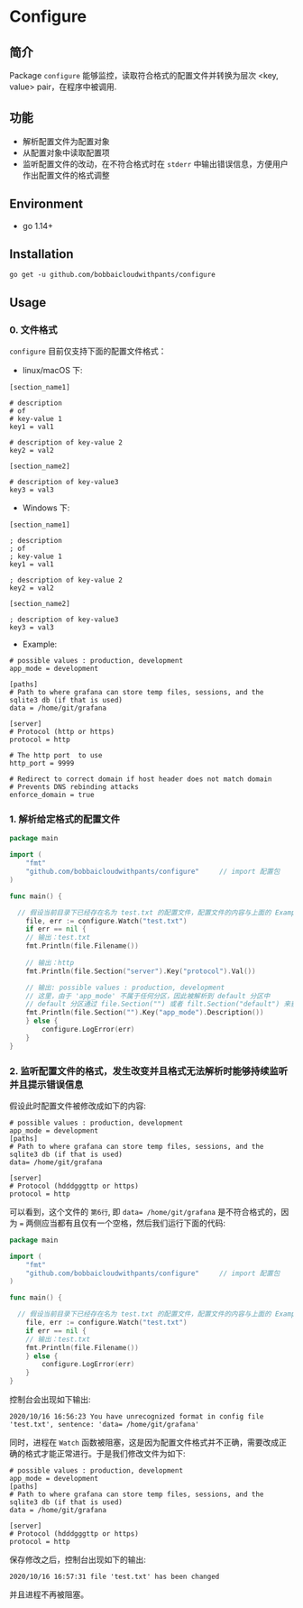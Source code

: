 # Configure

## 简介
Package `configure` 能够监控，读取符合格式的配置文件并转换为层次 <key, value> pair，在程序中被调用.

## 功能
- 解析配置文件为配置对象
- 从配置对象中读取配置项
- 监听配置文件的改动，在不符合格式时在 `stderr` 中输出错误信息，方便用户作出配置文件的格式调整

## Environment
- go 1.14+

## Installation
```
go get -u github.com/bobbaicloudwithpants/configure
```

## Usage

### 0. 文件格式
`configure` 目前仅支持下面的配置文件格式：
- linux/macOS 下:
```
[section_name1]

# description
# of
# key-value 1
key1 = val1

# description of key-value 2
key2 = val2

[section_name2]

# description of key-value3
key3 = val3
```
- Windows 下:
```
[section_name1]

; description
; of
; key-value 1
key1 = val1

; description of key-value 2
key2 = val2

[section_name2]

; description of key-value3
key3 = val3
```

- Example:

```
# possible values : production, development
app_mode = development

[paths]
# Path to where grafana can store temp files, sessions, and the sqlite3 db (if that is used)
data = /home/git/grafana

[server]
# Protocol (http or https)
protocol = http

# The http port  to use
http_port = 9999

# Redirect to correct domain if host header does not match domain
# Prevents DNS rebinding attacks
enforce_domain = true
```

### 1. 解析给定格式的配置文件

```go
package main

import (
	"fmt"
	"github.com/bobbaicloudwithpants/configure"     // import 配置包
)

func main() {

  // 假设当前目录下已经存在名为 test.txt 的配置文件，配置文件的内容与上面的 Example 相同
	file, err := configure.Watch("test.txt")
	if err == nil {
    // 输出：test.txt
    fmt.Println(file.Filename())
    
    // 输出：http
    fmt.Println(file.Section("server").Key("protocol").Val()) 

    // 输出: possible values : production, development
    // 这里，由于 'app_mode' 不属于任何分区，因此被解析到 default 分区中
    // default 分区通过 file.Section("") 或者 filt.Section("default") 来获取
    fmt.Println(file.Section("").Key("app_mode").Description())
	} else {
		configure.LogError(err)
	}
}
```

### 2. 监听配置文件的格式，发生改变并且格式无法解析时能够持续监听并且提示错误信息

假设此时配置文件被修改成如下的内容:
```
# possible values : production, development
app_mode = development
[paths]
# Path to where grafana can store temp files, sessions, and the sqlite3 db (if that is used)
data= /home/git/grafana

[server]
# Protocol (hdddgggttp or https)
protocol = http
```
可以看到，这个文件的 `第6行`, 即 `data= /home/git/grafana` 是不符合格式的，因为 `=` 两侧应当都有且仅有一个空格，然后我们运行下面的代码:
```go
package main

import (
	"fmt"
	"github.com/bobbaicloudwithpants/configure"     // import 配置包
)

func main() {

  // 假设当前目录下已经存在名为 test.txt 的配置文件，配置文件的内容与上面的 Example 相同
	file, err := configure.Watch("test.txt")
	if err == nil {
    // 输出：test.txt
    fmt.Println(file.Filename())
	} else {
		configure.LogError(err)
	}
}
```
控制台会出现如下输出:
```
2020/10/16 16:56:23 You have unrecognized format in config file 'test.txt', sentence: 'data= /home/git/grafana'
```
同时，进程在 `Watch` 函数被阻塞，这是因为配置文件格式并不正确，需要改成正确的格式才能正常进行。于是我们修改文件为如下:

```
# possible values : production, development
app_mode = development
[paths]
# Path to where grafana can store temp files, sessions, and the sqlite3 db (if that is used)
data = /home/git/grafana

[server]
# Protocol (hdddgggttp or https)
protocol = http
```
保存修改之后，控制台出现如下的输出:
```
2020/10/16 16:57:31 file 'test.txt' has been changed
```
并且进程不再被阻塞。
